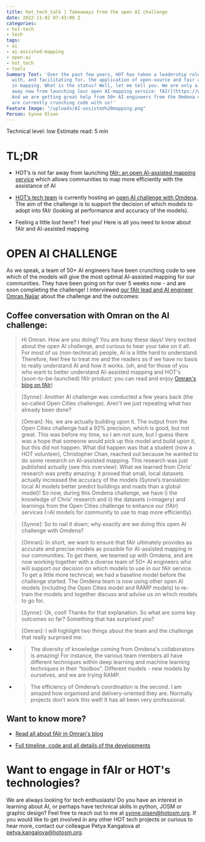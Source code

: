 ```yaml
---
title: hot_tech_talk | Takeaways from the open AI challenge
date: 2022-11-02 07:43:00 Z
categories:
- hot-tech
- tech
tags:
- ai
- ai-assisted-mapping
- open-ai
- hot_tech
- tools
Summary Text: 'Over the past few years, HOT has taken a leadership role in experimenting
  with, and facilitating for, the application of open-source and fair artificial intelligence
  in mapping. What is the status? Well, let me tell you. We are only a few months
  away now from launching [our open AI-mapping service: fAIr](https://www.hotosm.org/tech-blog/hot-tech-talks-fair/)!
  And we are getting great help from 50+ AI engineers from the Omdena community who
  are currently crunching code with us!'
Feature Image: "/uploads/AI-assisted%20mapping.png"
Person: Synne Olsen
---
```


Technical level: low
Estimate read: 5 min

# TL;DR

* HOT’s is not far away from launching [fAIr: an open AI-assisted mapping service](https://www.hotosm.org/tech-blog/hot-tech-talks-fair/) which allows communities to map more efficiently with the assistance of AI

* [HOT’s tech team](https://twitter.com/hotosm_tech) is currently hosting an [open AI challenge with Omdena](https://omdena.com/projects/mapping-tool-for-disaster-management/). The aim of the challenge is to support the decision of which models to adopt into fAIr (looking at performance and accuracy of the models).

* Feeling a little lost here? I feel you! Here is all you need to know about fAIr and AI-assisted mapping

# OPEN AI CHALLENGE

As we speak, a team of 50\+ AI engineers have been crunching code to see which of the models will give the most optimal AI-assisted mapping for our communities. They have been going on for over 5 weeks now - and are soon completing the challenge! I interviewed [our fAIr lead and AI engineer Omran Najjar](https://www.hotosm.org/people/omran-najjar/) about the challenge and the outcomes:

## Coffee conversation with Omran on the AI challenge:

> Hi Omran. How are you doing? You are busy these days! Very excited about the open AI challenge, and curious to hear your take on it all.  For most of us (non-technical) people, AI is a little hard to understand.  Therefore, feel free to treat me and the readers as if we have no basis to really understand AI and how it works. (oh, and for those of you who want to better understand AI-assisted mapping and HOT's (soon-to-be-launched) fAIr product: you can read and enjoy [Omran's blog on fAIr](https://www.hotosm.org/tech-blog/hot-tech-talks-fair/))

> \[Synne\]: Another AI challenge was conducted a few years back (the so-called Open Cities challenge). Aren't we just repeating what has already been done?

> \[Omran\]: No, we are actually building upon it. The output from the Open Cities challenge had a 92% precision, which is good, but not great. This was before my time, so I am not sure, but I guess there was a hope that someone would pick up this model and build upon it, but this did not happen. What did happen was that a student (now a HOT volunteer), Christopher Chan, reached out because he wanted to do some research on AI-assisted mapping. This research was just published actually (see this overview). What we learned from Chris’ research was pretty amazing: it proved that small, local datasets actually increased the accuracy of the models (Synne’s translation: local AI models better predict buildings and roads than a global model)! So now, during this Omdena challenge, we have i) the knowledge of Chris’ research and ii) the datasets (=imagery) and learnings from the Open Cities challenge to enhance our (fAIr) services (=AI models for community to use to map more efficiently).

> \[Synne\]: So to nail it down; why exactly are we doing this open AI challenge with Omdena?

> \[Omran\]: In short, we want to ensure that fAIr ultimately provides as accurate and precise models as possible for AI-assisted mapping in our communities. To get there, we teamed up with Omdena, and are now working together with a diverse team of 50\+ AI engineers who will support our decision on which models to use in our fAIr service. To get a little more technical; we had a baseline model before the challenge started. The Omdena team is now using other open AI models (including the Open Cities model and RAMP models) to re-train the models and together discuss and advise us on which models to go for.

> \[Synne\]: Ok, cool! Thanks for that explanation. So what are some key outcomes so far? Something that has surprised you?

> \[Omran\]: I will highlight two things about the team and the challenge that really surprised me:

* > The diversity of knowledge coming from Omdena's collaborators is amazing! For instance, the various team members all have different techniques within deep learning and machine learning techniques in their  “toolbox”. Different models - new models by ourselves, and we are trying RAMP.

* > The efficiency of Omdena’s coordination is the second. I am amazed how organised and delivery-oriented they are. Normally projects don’t work this well! It has all been very professional.

## Want to know more?

* [Read all about fAIr in Omran's blog](https://www.hotosm.org/tech-blog/hot-tech-talks-fair/)  

* [Full timeline, code and all details of the developments](https://docs.google.com/presentation/d/1kR2Gezh3yOhEZBSjtoJR37rJ1JX9Q3m6T43BO55puIU/edit?usp=sharing)

# Want to engage in fAIr or HOT's technologies?

We are always looking for tech enthusiasts! Do you have an interest in learning about AI, or perhaps have technical skills in python, JOSM or graphic design? Feel free to reach out to me at synne.olsen@hotosm.org. If you would like to get involved in any other HOT tech projects or curious to hear more, contact our colleague Petya Kangalova at petya.kangalova@hotosm.org.
